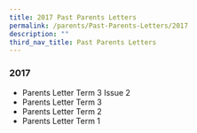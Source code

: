 ```yaml
---
title: 2017 Past Parents Letters
permalink: /parents/Past-Parents-Letters/2017
description: ""
third_nav_title: Past Parents Letters
---
```


### 2017
* Parents Letter Term 3 Issue 2
* Parents Letter Term 3
* Parents Letter Term 2
* Parents Letter Term 1